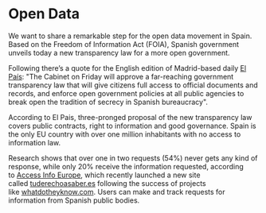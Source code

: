 <!--
slug: open-data
date: Fri Mar 23 2012 09:45:00 GMT+0000 (GMT)
tags: 
title: Open Data
id: 19777387475
link: http://blog.vizzuality.com/post/19777387475/open-data
raw: {"blog_name":"vizzuality","id":19777387475,"post_url":"http://blog.vizzuality.com/post/19777387475/open-data","slug":"open-data","type":"text","date":"2012-03-23 09:45:00 GMT","timestamp":1332495900,"state":"published","format":"html","reblog_key":"NX4EUTaE","tags":[],"short_url":"http://tmblr.co/ZQVgQyIQqllJ","highlighted":[],"note_count":1,"title":"Open Data","body":"<p class=\"p1\">We want to share a remarkable step for the open data movement in Spain. Based on the Freedom of Information Act (FOIA), Spanish government unveils today a new transparency law for a more open government. </p>\n<p class=\"p1\">Following there&rsquo;s a quote for the English edition of Madrid-based daily <a href=\"http://elpais.com/elpais/2012/03/22/inenglish/1332436828_249953.html\">El País</a>: &quot;The Cabinet on Friday will approve a far-reaching government transparency law that will give citizens full access to official documents and records, and enforce open government policies at all public agencies to break open the tradition of secrecy in Spanish bureaucracy&quot;.</p>\n<p class=\"p1\">According to El Pais, three-pronged proposal of the new transparency law covers public contracts, right to information and good governance. Spain is the only EU country with over one million inhabitants with no access to information law. </p>\n<p class=\"p1\">Research shows that over one in two requests (54%) never gets any kind of response, while only 20% receive the information requested, according to <a href=\"http://www.access-info.org/\">Access Info Europe</a>, which recently launched a new site called <a href=\"http://tuderechoasaber.es/\">tuderechoasaber.es</a> following the success of projects like <a href=\"http://www.whatdotheyknow.com/\">whatdotheyknow.com</a>. Users can make and track requests for information from Spanish public bodies. </p>","reblog":{"tree_html":"","comment":"<p class=\"p1\">We want to share a remarkable step for the open data movement in Spain. Based on the Freedom of Information Act (FOIA), Spanish government unveils today a new transparency law for a more open government.&nbsp;</p>\n<p class=\"p1\">Following there&rsquo;s a quote for the English edition of Madrid-based daily&nbsp;<a href=\"http://elpais.com/elpais/2012/03/22/inenglish/1332436828_249953.html\">El Pa&iacute;s</a>:&nbsp;\"The Cabinet on Friday will approve a far-reaching government transparency law that will give citizens full access to official documents and records, and enforce open government policies at all public agencies to break open the tradition of secrecy in Spanish bureaucracy\".</p>\n<p class=\"p1\">According to El Pais, three-pronged proposal of the new transparency law covers public contracts, right to information and good governance.&nbsp;Spain is the only EU country with over one million inhabitants with no access to information law.&nbsp;</p>\n<p class=\"p1\">Research shows that over one in two requests (54%) never gets any kind of response, while only 20% receive the information requested, according to&nbsp;<a href=\"http://www.access-info.org/\">Access Info Europe</a>, which recently launched a new site called&nbsp;<a href=\"http://tuderechoasaber.es/\">tuderechoasaber.es</a>&nbsp;following the success of projects like&nbsp;<a href=\"http://www.whatdotheyknow.com/\">whatdotheyknow.com</a>. Users can make and track requests for information from Spanish public bodies.&nbsp;</p>"},"trail":[{"blog":{"name":"vizzuality","theme":{"avatar_shape":"square","background_color":"#FAFAFA","body_font":"Helvetica Neue","header_bounds":"","header_image":"http://assets.tumblr.com/images/default_header/optica_pattern_09.png?_v=abe6f565397f54e880c2b76e6fc2022e","header_image_focused":"http://assets.tumblr.com/images/default_header/optica_pattern_09_focused_v3.png?_v=abe6f565397f54e880c2b76e6fc2022e","header_image_scaled":"http://assets.tumblr.com/images/default_header/optica_pattern_09_focused_v3.png?_v=abe6f565397f54e880c2b76e6fc2022e","header_stretch":true,"link_color":"#529ECC","show_avatar":true,"show_description":true,"show_header_image":true,"show_title":true,"title_color":"#444444","title_font":"Gibson","title_font_weight":"bold"}},"post":{"id":"19777387475"},"content":"<p class=\"p1\">We want to share a remarkable step for the open data movement in Spain. Based on the Freedom of Information Act (FOIA), Spanish government unveils today a new transparency law for a more open government. </p>\n<p class=\"p1\">Following there’s a quote for the English edition of Madrid-based daily <a href=\"http://elpais.com/elpais/2012/03/22/inenglish/1332436828_249953.html\">El País</a>: \"The Cabinet on Friday will approve a far-reaching government transparency law that will give citizens full access to official documents and records, and enforce open government policies at all public agencies to break open the tradition of secrecy in Spanish bureaucracy\".</p>\n<p class=\"p1\">According to El Pais, three-pronged proposal of the new transparency law covers public contracts, right to information and good governance. Spain is the only EU country with over one million inhabitants with no access to information law. </p>\n<p class=\"p1\">Research shows that over one in two requests (54%) never gets any kind of response, while only 20% receive the information requested, according to <a href=\"http://www.access-info.org/\">Access Info Europe</a>, which recently launched a new site called <a href=\"http://tuderechoasaber.es/\">tuderechoasaber.es</a> following the success of projects like <a href=\"http://www.whatdotheyknow.com/\">whatdotheyknow.com</a>. Users can make and track requests for information from Spanish public bodies. </p>","content_raw":"<p class=\"p1\">We want to share a remarkable step for the open data movement in Spain. Based on the Freedom of Information Act (FOIA), Spanish government unveils today a new transparency law for a more open government.&nbsp;</p>\r\n<p class=\"p1\">Following there's a quote for the English edition of Madrid-based daily&nbsp;<a href=\"http://elpais.com/elpais/2012/03/22/inenglish/1332436828_249953.html\">El Pa&iacute;s</a>:&nbsp;\"The Cabinet on Friday will approve a far-reaching government transparency law that will give citizens full access to official documents and records, and enforce open government policies at all public agencies to break open the tradition of secrecy in Spanish bureaucracy\".</p>\r\n<p class=\"p1\">According to El Pais, three-pronged proposal of the new transparency law covers public contracts, right to information and good governance.&nbsp;Spain is the only EU country with over one million inhabitants with no access to information law.&nbsp;</p>\r\n<p class=\"p1\">Research shows that over one in two requests (54%) never gets any kind of response, while only 20% receive the information requested, according to&nbsp;<a href=\"http://www.access-info.org/\">Access Info Europe</a>, which recently launched a new site called&nbsp;<a href=\"http://tuderechoasaber.es/\">tuderechoasaber.es</a>&nbsp;following the success of projects like&nbsp;<a href=\"http://www.whatdotheyknow.com/\">whatdotheyknow.com</a>. Users can make and track requests for information from Spanish public bodies.&nbsp;</p>","is_current_item":true,"is_root_item":true}]}
publish: 2012-03-023
-->


Open Data
=========

We want to share a remarkable step for the open data movement in Spain.
Based on the Freedom of Information Act (FOIA), Spanish government
unveils today a new transparency law for a more open government. 

Following there’s a quote for the English edition of Madrid-based
daily [El
País](http://elpais.com/elpais/2012/03/22/inenglish/1332436828_249953.html): "The
Cabinet on Friday will approve a far-reaching government transparency
law that will give citizens full access to official documents and
records, and enforce open government policies at all public agencies to
break open the tradition of secrecy in Spanish bureaucracy".

According to El Pais, three-pronged proposal of the new transparency law
covers public contracts, right to information and good governance. Spain
is the only EU country with over one million inhabitants with no access
to information law. 

Research shows that over one in two requests (54%) never gets any kind
of response, while only 20% receive the information requested, according
to [Access Info Europe](http://www.access-info.org/), which recently
launched a new site
called [tuderechoasaber.es](http://tuderechoasaber.es/) following the
success of projects
like [whatdotheyknow.com](http://www.whatdotheyknow.com/). Users can
make and track requests for information from Spanish public bodies. 

